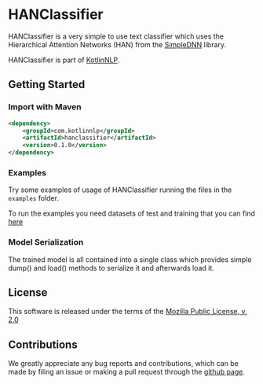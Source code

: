 # HANClassifier

HANClassifier is a very simple to use text classifier which uses the Hierarchical Attention Networks (HAN) from the [SimpleDNN](https://github.com/nlpstep/simplednn "SimpleDNN") library.

HANClassifier is part of [KotlinNLP](http://kotlinnlp.com/ "KotlinNLP").


## Getting Started

### Import with Maven

```xml
<dependency>
    <groupId>com.kotlinnlp</groupId>
    <artifactId>hanclassifier</artifactId>
    <version>0.1.0</version>
</dependency>
```

### Examples

Try some examples of usage of HANClassifier running the files in the `examples` folder.

To run the examples you need datasets of test and training that you can find
[here](https://www.dropbox.com/ "HANClassifier examples datasets")

### Model Serialization

The trained model is all contained into a single class which provides simple dump() and load() methods to serialize it and afterwards load it.


## License

This software is released under the terms of the 
[Mozilla Public License, v. 2.0](https://mozilla.org/MPL/2.0/ "Mozilla Public License, v. 2.0")


## Contributions

We greatly appreciate any bug reports and contributions, which can be made by filing an issue or making a pull 
request through the [github page](https://github.com/nlpstep/HANClassifier "HANClassifier on GitHub").
